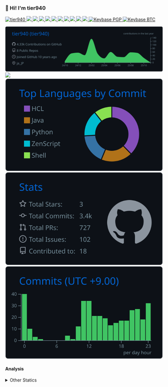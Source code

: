 ### 👋 Hi! I'm tier940

<p align="left"> 
  <a href="https://github.com/tier940/tier940/">
    <img src="https://komarev.com/ghpvc/?username=tier940" alt="tier940" />
  </a>
  <a href="http://twitter.com/tier940">
    <img height="20" src="https://img.shields.io/twitter/follow/tier940?label=Twitter&logo=twitter&style=flat" />
  </a>
  <a href="https://github.com/tier940">
    <img height="20" src="https://img.shields.io/github/followers/tier940?label=follow&logo=github&style=flat" />
  </a>
  <a href="https://www.reddit.com/user/tier940">
    <img height="20" src="https://img.shields.io/reddit/user-karma/combined/tier940?label=Reddit&logo=reddit&style=flat" />
  </a>
  <a href="https://stackoverflow.com/users/17317833/tier940">
    <img height="20" src="https://img.shields.io/stackexchange/stackoverflow/r/17317833?label=StackOverflow&logo=stack-overflow&style=flat" />
  </a>
  <a href="https://zenn.dev/tier940">
    <img height="20" src="https://zenn.badge.nikaera.com/s/tier940/likes" />
  </a>
  <a href="https://zenn.dev/tier940">
    <img height="20" src="https://zenn.badge.nikaera.com/s/tier940/followers" />
  </a>
  <a href="https://zenn.dev/tier940">
    <img height="20" src="https://zenn.badge.nikaera.com/s/tier940/articles" />
  </a>
  <a href="http://qiita.com/tier940">
    <img height="20" src="https://qiita-badge.apiapi.app/s/tier940/posts.svg" />
  </a>
  <a href="http://qiita.com/tier940">
    <img height="20" src="https://qiita-badge.apiapi.app/s/tier940/contributions.svg" />
  </a>
  <a href="https://github.com/tier940/tier940/">
    <img height="20" src="https://github.com/tier940/tier940/actions/workflows/main.yml/badge.svg" />
  </a>
  <a href="https://keybase.io/tier940">
    <img alt="Keybase PGP" src="https://img.shields.io/keybase/pgp/tier940">
  </a>
  <a href="https://keybase.io/tier940">
    <img alt="Keybase BTC" src="https://img.shields.io/keybase/btc/tier940">
  </a>
</p>

[![](https://raw.githubusercontent.com/tier940/tier940/main/profile-summary-card-output/github_dark/0-profile-details.svg)](https://github.com/vn7n24fzkq/github-profile-summary-cards)
[![](https://raw.githubusercontent.com/tier940/tier940/main/profile-summary-card-output/github_dark/1-repos-per-language.svg)](https://github.com/vn7n24fzkq/github-profile-summary-cards) [![](https://raw.githubusercontent.com/tier940/tier940/main/profile-summary-card-output/github_dark/2-most-commit-language.svg)](https://github.com/vn7n24fzkq/github-profile-summary-cards)
[![](https://raw.githubusercontent.com/tier940/tier940/main/profile-summary-card-output/github_dark/3-stats.svg)](https://github.com/vn7n24fzkq/github-profile-summary-cards) [![](https://raw.githubusercontent.com/tier940/tier940/main/profile-summary-card-output/github_dark/4-productive-time.svg)](https://github.com/vn7n24fzkq/github-profile-summary-cards)


#### Analysis
<!-- <img height="150" src="https://github.com/tier940/tier940/blob/master/images/stat.svg" alt="Alternative Text"/> -->

<details>
  <summary>Other Statics</summary>
  <!--START_SECTION:waka-->
![Code Time](http://img.shields.io/badge/Code%20Time-2%2C779%20hrs%2051%20mins-blue)

**🐱 My GitHub Data** 

> 📦 17.1 kB Used in GitHub's Storage 
 > 
> 💼 Opted to Hire
 > 
> 📜 11 Public Repositories 
 > 
> 🔑 1 Private Repositories 
 > 
**I'm an Early 🐤** 

```text
🌞 Morning                1088 commits        ████░░░░░░░░░░░░░░░░░░░░░   15.21 % 
🌆 Daytime                2699 commits        █████████░░░░░░░░░░░░░░░░   37.73 % 
🌃 Evening                2638 commits        █████████░░░░░░░░░░░░░░░░   36.88 % 
🌙 Night                  728 commits         ███░░░░░░░░░░░░░░░░░░░░░░   10.18 % 
```
📅 **I'm Most Productive on Saturday** 

```text
Monday                   786 commits         ███░░░░░░░░░░░░░░░░░░░░░░   10.99 % 
Tuesday                  1292 commits        █████░░░░░░░░░░░░░░░░░░░░   18.06 % 
Wednesday                785 commits         ███░░░░░░░░░░░░░░░░░░░░░░   10.97 % 
Thursday                 860 commits         ███░░░░░░░░░░░░░░░░░░░░░░   12.02 % 
Friday                   893 commits         ███░░░░░░░░░░░░░░░░░░░░░░   12.48 % 
Saturday                 1497 commits        █████░░░░░░░░░░░░░░░░░░░░   20.93 % 
Sunday                   1040 commits        ████░░░░░░░░░░░░░░░░░░░░░   14.54 % 
```


📊 **This Week I Spent My Time On** 

```text
🕑︎ Time Zone: Asia/Tokyo

💬 Programming Languages: 
Java                     2 hrs 45 mins       ████░░░░░░░░░░░░░░░░░░░░░   16.53 % 
YAML                     2 hrs 23 mins       ████░░░░░░░░░░░░░░░░░░░░░   14.36 % 
Perl                     1 hr 54 mins        ███░░░░░░░░░░░░░░░░░░░░░░   11.41 % 
Markdown                 1 hr 37 mins        ██░░░░░░░░░░░░░░░░░░░░░░░   09.68 % 
Assembly                 1 hr 17 mins        ██░░░░░░░░░░░░░░░░░░░░░░░   07.72 % 

🔥 Editors: 
VS Code                  12 hrs 39 mins      ███████████████████░░░░░░   75.80 % 
IntelliJ                 4 hrs 2 mins        ██████░░░░░░░░░░░░░░░░░░░   24.20 % 

💻 Operating System: 
Windows                  11 hrs 27 mins      █████████████████░░░░░░░░   68.65 % 
Linux                    5 hrs 14 mins       ████████░░░░░░░░░░░░░░░░░   31.35 % 
```

**I Mostly Code in Java** 

```text
Java                     11 repos            ███████████░░░░░░░░░░░░░░   42.31 % 
ZenScript                3 repos             ███░░░░░░░░░░░░░░░░░░░░░░   11.54 % 
HCL                      2 repos             ██░░░░░░░░░░░░░░░░░░░░░░░   07.69 % 
HTML                     2 repos             ██░░░░░░░░░░░░░░░░░░░░░░░   07.69 % 
Dockerfile               1 repo              █░░░░░░░░░░░░░░░░░░░░░░░░   03.85 % 
```



**Timeline**

![Lines of Code chart](https://raw.githubusercontent.com/tier940/tier940/main/assets/bar_graph.png)


 Last Updated on 27/09/2023 01:15:41 UTC
<!--END_SECTION:waka-->
</details>
